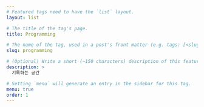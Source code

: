 ```yaml
---
# Featured tags need to have the `list` layout.
layout: list

# The title of the tag's page.
title: Programming

# The name of the tag, used in a post's front matter (e.g. tags: [<slug>]).
slug: programming

# (Optional) Write a short (~150 characters) description of this featured tag.
description: >
  기록하는 공간

# Setting `menu` will generate an entry in the sidebar for this tag.
menu: true
order: 1
---
```

